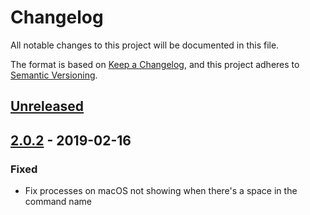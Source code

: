 # Changelog
All notable changes to this project will be documented in this file.

The format is based on [Keep a Changelog](https://keepachangelog.com/en/1.0.0/),
and this project adheres to [Semantic Versioning](https://semver.org/spec/v2.0.0.html).

## [Unreleased]

## [2.0.2] - 2019-02-16

### Fixed

- Fix processes on macOS not showing when there's a space in the command name

[Unreleased]: https://github.com/cjbassi/gotop/compare/2.0.2...HEAD
[2.0.2]: https://github.com/cjbassi/gotop/compare/2.0.1...2.0.2
